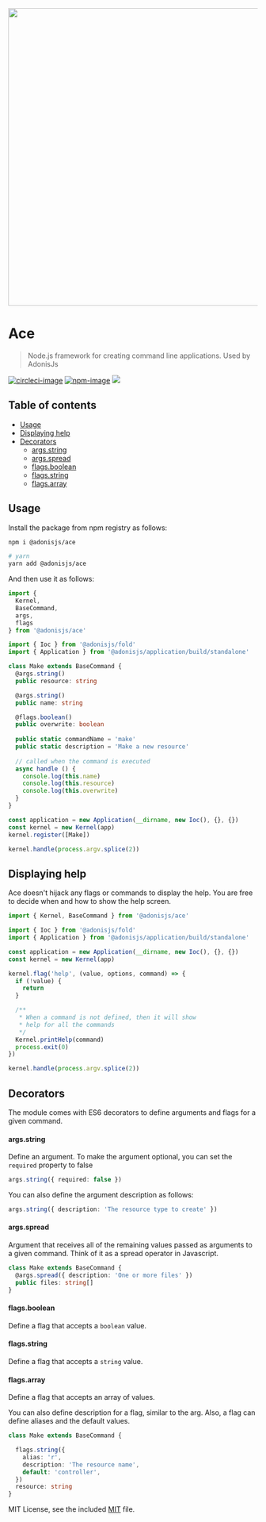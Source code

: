 <div align="center">
  <img src="https://res.cloudinary.com/adonisjs/image/upload/q_100/v1558612869/adonis-readme_zscycu.jpg" width="600px">
</div>

# Ace
> Node.js framework for creating command line applications. Used by AdonisJs

[![circleci-image]][circleci-url] [![npm-image]][npm-url] ![](https://img.shields.io/badge/Typescript-294E80.svg?style=for-the-badge&logo=typescript)

<!-- START doctoc generated TOC please keep comment here to allow auto update -->
<!-- DON'T EDIT THIS SECTION, INSTEAD RE-RUN doctoc TO UPDATE -->
## Table of contents

- [Usage](#usage)
- [Displaying help](#displaying-help)
- [Decorators](#decorators)
    - [args.string](#argsstring)
    - [args.spread](#argsspread)
    - [flags.boolean](#flagsboolean)
    - [flags.string](#flagsstring)
    - [flags.array](#flagsarray)

<!-- END doctoc generated TOC please keep comment here to allow auto update -->

## Usage
Install the package from npm registry as follows:

```sh
npm i @adonisjs/ace

# yarn
yarn add @adonisjs/ace
```

And then use it as follows:

```ts
import {
  Kernel,
  BaseCommand,
  args,
  flags
} from '@adonisjs/ace'

import { Ioc } from '@adonisjs/fold'
import { Application } from '@adonisjs/application/build/standalone'

class Make extends BaseCommand {
  @args.string()
  public resource: string

  @args.string()
  public name: string

  @flags.boolean()
  public overwrite: boolean
  
  public static commandName = 'make'
  public static description = 'Make a new resource'
  
  // called when the command is executed
  async handle () {
    console.log(this.name)
    console.log(this.resource)
    console.log(this.overwrite)
  }  
}

const application = new Application(__dirname, new Ioc(), {}, {})
const kernel = new Kernel(app)
kernel.register([Make]) 

kernel.handle(process.argv.splice(2))
```

## Displaying help
Ace doesn't hijack any flags or commands to display the help. You are free to decide when and how to show the help screen.

```ts
import { Kernel, BaseCommand } from '@adonisjs/ace'

import { Ioc } from '@adonisjs/fold'
import { Application } from '@adonisjs/application/build/standalone'

const application = new Application(__dirname, new Ioc(), {}, {})
const kernel = new Kernel(app)

kernel.flag('help', (value, options, command) => {
  if (!value) {
    return
  }

  /**
   * When a command is not defined, then it will show
   * help for all the commands
   */
  Kernel.printHelp(command)
  process.exit(0)
})

kernel.handle(process.argv.splice(2))
```

## Decorators
The module comes with ES6 decorators to define arguments and flags for a given command.

#### args.string
Define an argument. To make the argument optional, you can set the `required` property to false

```ts
args.string({ required: false })
```

You can also define the argument description as follows:

```ts
args.string({ description: 'The resource type to create' })
```

#### args.spread
Argument that receives all of the remaining values passed as arguments to a given command. Think of it as a spread operator in Javascript.

```ts
class Make extends BaseCommand {
  @args.spread({ description: 'One or more files' })
  public files: string[]
}
```
 
#### flags.boolean

Define a flag that accepts a `boolean` value.

#### flags.string

Define a flag that accepts a `string` value.

#### flags.array

Define a flag that accepts an array of values.

You can also define description for a flag, similar to the arg. Also, a flag can define aliases and the default values.

```ts
class Make extends BaseCommand {

  flags.string({
    alias: 'r',
    description: 'The resource name',
    default: 'controller',
  })
  resource: string
}
```


MIT License, see the included [MIT](LICENSE.md) file.

[circleci-image]: https://img.shields.io/circleci/project/github/adonisjs/ace/master.svg?style=for-the-badge&logo=circleci
[circleci-url]: https://circleci.com/gh/adonisjs/ace "circleci"

[npm-image]: https://img.shields.io/npm/v/@adonisjs/ace.svg?style=for-the-badge&logo=npm
[npm-url]: https://npmjs.org/package/@adonisjs/ace "npm"
